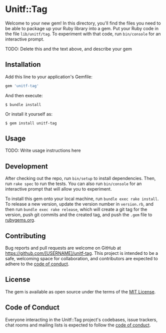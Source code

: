 # Unitf::Tag

Welcome to your new gem! In this directory, you'll find the files you need to be able to package up your Ruby library into a gem. Put your Ruby code in the file `lib/unitf/tag`. To experiment with that code, run `bin/console` for an interactive prompt.

TODO: Delete this and the text above, and describe your gem

## Installation

Add this line to your application's Gemfile:

```ruby
gem 'unitf-tag'
```

And then execute:

    $ bundle install

Or install it yourself as:

    $ gem install unitf-tag

## Usage

TODO: Write usage instructions here

## Development

After checking out the repo, run `bin/setup` to install dependencies. Then, run `rake spec` to run the tests. You can also run `bin/console` for an interactive prompt that will allow you to experiment.

To install this gem onto your local machine, run `bundle exec rake install`. To release a new version, update the version number in `version.rb`, and then run `bundle exec rake release`, which will create a git tag for the version, push git commits and the created tag, and push the `.gem` file to [rubygems.org](https://rubygems.org).

## Contributing

Bug reports and pull requests are welcome on GitHub at https://github.com/[USERNAME]/unitf-tag. This project is intended to be a safe, welcoming space for collaboration, and contributors are expected to adhere to the [code of conduct](https://github.com/[USERNAME]/unitf-tag/blob/master/CODE_OF_CONDUCT.md).

## License

The gem is available as open source under the terms of the [MIT License](https://opensource.org/licenses/MIT).

## Code of Conduct

Everyone interacting in the Unitf::Tag project's codebases, issue trackers, chat rooms and mailing lists is expected to follow the [code of conduct](https://github.com/[USERNAME]/unitf-tag/blob/master/CODE_OF_CONDUCT.md).
